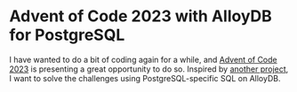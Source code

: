# Advent of Code 2023 with AlloyDB for PostgreSQL

I have wanted to do a bit of coding again for a while, and [Advent of Code 2023](https://adventofcode.com/2023) is presenting a great opportunity to do so. Inspired by [another project](https://github.com/mitchellh/advent-2021-sql), I want to solve the challenges using PostgreSQL-specific SQL on AlloyDB.


